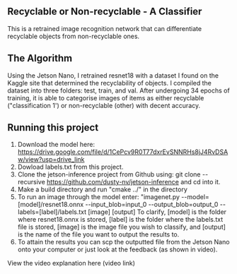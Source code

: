 ## Recyclable or Non-recyclable - A Classifier

 This is a retrained image recognition network that can differentiate recyclable objects from non-recyclable ones.




## The Algorithm

Using the Jetson Nano, I retrained resnet18 with a dataset I found on the Kaggle site that determined the recyclability of objects. I compiled the dataset into three folders: test, train, and val. After undergoing 34 epochs of training, it is able to categorise images of items as either recyclable ("classification 1') or non-recyclable (other) with decent accuracy.


## Running this project

1. Download the model here: https://drive.google.com/file/d/1CePcv9R0T77dxrEvSNNRHs8jJ4RvDSAw/view?usp=drive_link
2. Dowload labels.txt from this project.
3. Clone the jetson-inference project from Github using: git clone --recursive https://github.com/dusty-nv/jetson-inference and cd into it.
4. Make a build directory and run "cmake ../" in the directory
5. To run an image through the model enter: "imagenet.py --model=[model]/resnet18.onnx --input_blob=input_0 --output_blob=output_0 --labels=[label]/labels.txt [image] [output] To clarify, [model] is the folder where resnet18.onnx is stored, [label] is the folder where the labels.txt file is stored, [image] is the image file you wish to classify, and [output] is the name of the file you want to output the results to.
6. To attain the results you can scp the outputted file from the Jetson Nano onto your computer or just look at the feedback (as shown in video).

View the video explanation here (video link)
